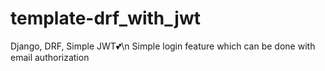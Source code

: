 # template-drf_with_jwt

Django, DRF, Simple JWT💕\n
Simple login feature which can be done with email authorization
